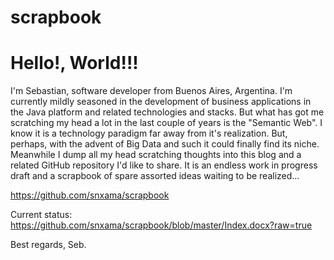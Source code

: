 # scrapbook

# Hello!, World!!!

I'm Sebastian, software developer from Buenos Aires, Argentina. I'm currently mildly seasoned in the development of business applications in the Java platform and related technologies and stacks.
But what has got me scratching my head a lot in the last couple of years is the "Semantic Web". I know it is a technology paradigm far away from it's realization. But, perhaps, with the advent of Big Data and such it could finally find its niche.
Meanwhile I dump all my head scratching thoughts into this blog and a related GitHub repository I'd like to share. It is an endless work in progress draft and a scrapbook of spare assorted ideas waiting to be realized...

https://github.com/snxama/scrapbook

Current status:
https://github.com/snxama/scrapbook/blob/master/Index.docx?raw=true

Best regards,
Seb.
